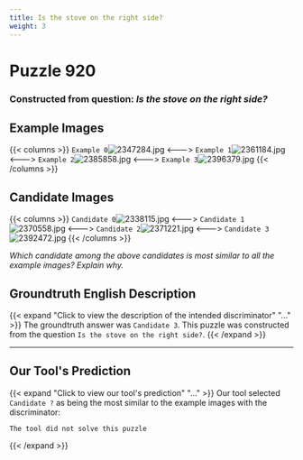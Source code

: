 ```yaml
---
title: Is the stove on the right side?
weight: 3
---
```


# Puzzle 920
### Constructed from question: _Is the stove on the right side?_


## Example Images
{{< columns >}}
`Example 0`![2347284.jpg](/gqa_images/2347284.jpg)
<--->
`Example 1`![2361184.jpg](/gqa_images/2361184.jpg)
<--->
`Example 2`![2385858.jpg](/gqa_images/2385858.jpg)
<--->
`Example 3`![2396379.jpg](/gqa_images/2396379.jpg)
{{< /columns >}}

## Candidate Images
{{< columns >}}
`Candidate 0`![2338115.jpg](/gqa_images/2338115.jpg)
<--->
`Candidate 1`![2370558.jpg](/gqa_images/2370558.jpg)
<--->
`Candidate 2`![2371221.jpg](/gqa_images/2371221.jpg)
<--->
`Candidate 3`![2392472.jpg](/gqa_images/2392472.jpg)
{{< /columns >}}

*Which candidate among the above candidates is most similar to all the example images? Explain why.*

## Groundtruth English Description

{{< expand "Click to view the description of the intended discriminator" "..." >}}
The groundtruth answer was `Candidate 3`. This puzzle was constructed from the question `Is the stove on the right side?`.
{{< /expand >}}

---

## Our Tool's Prediction

{{< expand "Click to view our tool's prediction" "..." >}}
Our tool selected `Candidate ?` as being the most similar to the example images with the discriminator:
```plaintext
The tool did not solve this puzzle
```
{{< /expand >}}
